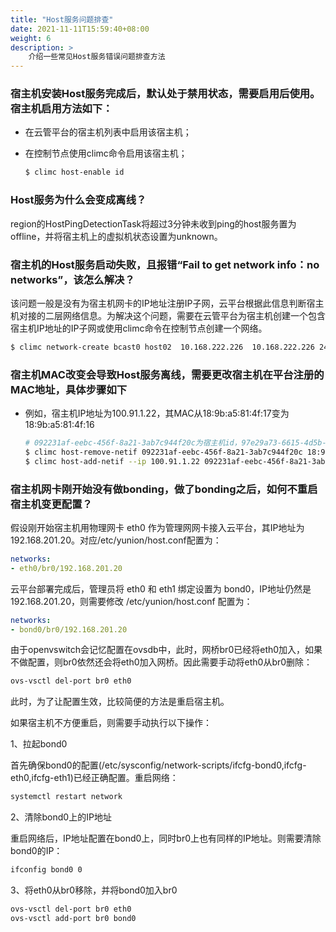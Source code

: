 ```yaml
---
title: "Host服务问题排查"
date: 2021-11-11T15:59:40+08:00
weight: 6
description: >
    介绍一些常见Host服务错误问题排查方法
---
```


### 宿主机安装Host服务完成后，默认处于禁用状态，需要启用后使用。宿主机启用方法如下：

- 在云管平台的宿主机列表中启用该宿主机；

- 在控制节点使用climc命令启用该宿主机；

    ```bash
    $ climc host-enable id
    ```
### Host服务为什么会变成离线？

region的HostPingDetectionTask将超过3分钟未收到ping的host服务置为offline，并将宿主机上的虚拟机状态设置为unknown。

### 宿主机的Host服务启动失败，且报错“Fail to get network info：no networks”，该怎么解决？

该问题一般是没有为宿主机网卡的IP地址注册IP子网，云平台根据此信息判断宿主机对接的二层网络信息。为解决这个问题，需要在云管平台为宿主机创建一个包含宿主机IP地址的IP子网或使用climc命令在控制节点创建一个网络。

```bash
$ climc network-create bcast0 host02  10.168.222.226  10.168.222.226 24 --gateway 10.168.222.1
```
### 宿主机MAC改变会导致Host服务离线，需要更改宿主机在平台注册的MAC地址，具体步骤如下

- 例如，宿主机IP地址为100.91.1.22，其MAC从18:9b:a5:81:4f:17变为18:9b:a5:81:4f:16

    ```bash
    # 092231af-eebc-456f-8a21-3ab7c944f20c为宿主机id，97e29a73-6615-4d5b-8b67-96bb13b80b90为宿主机所在二层网络的id
    $ climc host-remove-netif 092231af-eebc-456f-8a21-3ab7c944f20c 18:9b:a5:81:4f:17
    $ climc host-add-netif --ip 100.91.1.22 092231af-eebc-456f-8a21-3ab7c944f20c 97e29a73-6615-4d5b-8b67-96bb13b80b90 18:9b:a5:81:4f:16 0
    ```

### 宿主机网卡刚开始没有做bonding，做了bonding之后，如何不重启宿主机变更配置？

假设刚开始宿主机用物理网卡 eth0 作为管理网网卡接入云平台，其IP地址为192.168.201.20。对应/etc/yunion/host.conf配置为：

```yaml
networks:
- eth0/br0/192.168.201.20
```

云平台部署完成后，管理员将 eth0 和 eth1 绑定设置为 bond0，IP地址仍然是 192.168.201.20，则需要修改 /etc/yunion/host.conf 配置为：

```yaml
networks:
- bond0/br0/192.168.201.20
```

由于openvswitch会记忆配置在ovsdb中，此时，网桥br0已经将eth0加入，如果不做配置，则br0依然还会将eth0加入网桥。因此需要手动将eth0从br0删除：

```bash
ovs-vsctl del-port br0 eth0
```

此时，为了让配置生效，比较简便的方法是重启宿主机。

如果宿主机不方便重启，则需要手动执行以下操作：

1、拉起bond0

首先确保bond0的配置(/etc/sysconfig/network-scripts/ifcfg-bond0,ifcfg-eth0,ifcfg-eth1)已经正确配置。重启网络：

```bash
systemctl restart network
```

2、清除bond0上的IP地址

重启网络后，IP地址配置在bond0上，同时br0上也有同样的IP地址。则需要清除bond0的IP：

```bash
ifconfig bond0 0
```

3、将eth0从br0移除，并将bond0加入br0

```bash
ovs-vsctl del-port br0 eth0
ovs-vsctl add-port br0 bond0
```

